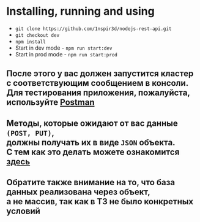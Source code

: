 # Installing, running and using

- `git clone https://github.com/1nspir3d/nodejs-rest-api.git`
- `git checkout dev`
- `npm install`
- Start in dev mode - `npm run start:dev`
- Start in prod mode - `npm run start:prod`

## После этого у вас должен запустится кластер <br/>с соответствующим сообщением в консоли. <br/>Для тестирования приложения, пожалуйста, используйте [Postman](https://link-url-here.org)

## Методы, которые ожидают от вас данные `(POST, PUT)`, <br/>должны получать их в виде `JSON` объекта. <br/>С тем как это делать можете ознакомится [здесь](https://www.youtube.com/watch?v=qyYAOty_bDs)

## Обратите также внимание на то, что база данных реализована через объект,<br/>а не массив, так как в ТЗ не было конкретных условий
